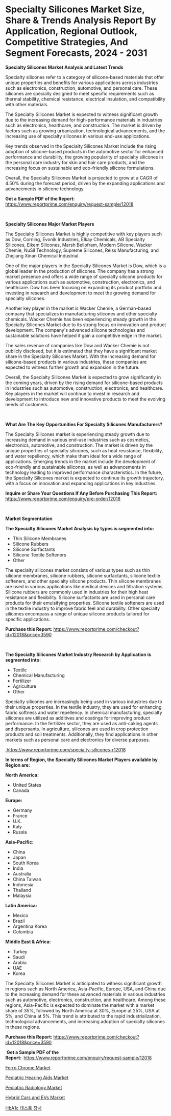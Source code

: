 <p><h1>Specialty Silicones Market Size, Share & Trends Analysis Report By Application, Regional Outlook, Competitive Strategies, And Segment Forecasts, 2024 - 2031</h1></p><p><strong>Specialty Silicones Market Analysis and Latest Trends</strong></p>
<p><p>Specialty silicones refer to a category of silicone-based materials that offer unique properties and benefits for various applications across industries such as electronics, construction, automotive, and personal care. These silicones are specially designed to meet specific requirements such as thermal stability, chemical resistance, electrical insulation, and compatibility with other materials.</p><p>The Specialty Silicones Market is expected to witness significant growth due to the increasing demand for high-performance materials in industries such as electronics, healthcare, and construction. The market is driven by factors such as growing urbanization, technological advancements, and the increasing use of specialty silicones in various end-use applications.</p><p>Key trends observed in the Specialty Silicones Market include the rising adoption of silicone-based products in the automotive sector for enhanced performance and durability, the growing popularity of specialty silicones in the personal care industry for skin and hair care products, and the increasing focus on sustainable and eco-friendly silicone formulations.</p><p>Overall, the Specialty Silicones Market is projected to grow at a CAGR of 4.50% during the forecast period, driven by the expanding applications and advancements in silicone technology.</p></p>
<p><strong>Get a Sample PDF of the Report:&nbsp;</strong> <a href="https://www.reportprime.com/enquiry/request-sample/12018">https://www.reportprime.com/enquiry/request-sample/12018</a></p>
<p>&nbsp;</p>
<p><strong>Specialty Silicones Major Market Players</strong></p>
<p><p>The Specialty Silicones Market is highly competitive with key players such as Dow, Corning, Evonik Industries, Elkay Chemicals, AB Specialty Silicones, Elkem Silicones, Marsh Bellofram, Modern Silicone, Wacker Chemie, NuSil Technology, Supreme Silicones, Reiss Manufacturing, and Zhejiang Xinan Chemical Industrial.</p><p>One of the major players in the Specialty Silicones Market is Dow, which is a global leader in the production of silicones. The company has a strong market presence and offers a wide range of specialty silicone products for various applications such as automotive, construction, electronics, and healthcare. Dow has been focusing on expanding its product portfolio and investing in research and development to meet the growing demand for specialty silicones.</p><p>Another key player in the market is Wacker Chemie, a German-based company that specializes in manufacturing silicones and other specialty chemicals. Wacker Chemie has been experiencing steady growth in the Specialty Silicones Market due to its strong focus on innovation and product development. The company's advanced silicone technologies and sustainable solutions have helped it gain a competitive edge in the market.</p><p>The sales revenue of companies like Dow and Wacker Chemie is not publicly disclosed, but it is estimated that they have a significant market share in the Specialty Silicones Market. With the increasing demand for silicone-based products in various industries, these companies are expected to witness further growth and expansion in the future.</p><p>Overall, the Specialty Silicones Market is expected to grow significantly in the coming years, driven by the rising demand for silicone-based products in industries such as automotive, construction, electronics, and healthcare. Key players in the market will continue to invest in research and development to introduce new and innovative products to meet the evolving needs of customers.</p></p>
<p>&nbsp;</p>
<p><strong>What Are The Key Opportunities For Specialty Silicones Manufacturers?</strong></p>
<p><p>The Specialty Silicones market is experiencing steady growth due to increasing demand in various end-use industries such as cosmetics, electronics, automotive, and construction. The market is driven by the unique properties of specialty silicones, such as heat resistance, flexibility, and water repellency, which make them ideal for a wide range of applications. Emerging trends in the market include the development of eco-friendly and sustainable silicones, as well as advancements in technology leading to improved performance characteristics. In the future, the Specialty Silicones market is expected to continue its growth trajectory, with a focus on innovation and expanding applications in key industries.</p></p>
<p><strong>Inquire or Share Your Questions If Any Before Purchasing This Report:</strong> <a href="https://www.reportprime.com/enquiry/pre-order/12018">https://www.reportprime.com/enquiry/pre-order/12018</a></p>
<p>&nbsp;</p>
<p><strong>Market Segmentation</strong></p>
<p><strong>The Specialty Silicones Market Analysis by types is segmented into:</strong></p>
<p><ul><li>Thin Silicone Membranes</li><li>Silicone Rubbers</li><li>Silicone Surfactants</li><li>Silicone Textile Softeners</li><li>Other</li></ul></p>
<p><p>The specialty silicones market consists of various types such as thin silicone membranes, silicone rubbers, silicone surfactants, silicone textile softeners, and other specialty silicone products. Thin silicone membranes are used in various applications like medical devices and filtration systems. Silicone rubbers are commonly used in industries for their high heat resistance and flexibility. Silicone surfactants are used in personal care products for their emulsifying properties. Silicone textile softeners are used in the textile industry to improve fabric feel and durability. Other specialty silicones encompass a range of unique silicone products tailored for specific applications.</p></p>
<p><strong>Purchase this Report:&nbsp;</strong><a href="https://www.reportprime.com/checkout?id=12018&price=3590">https://www.reportprime.com/checkout?id=12018&price=3590</a></p>
<p>&nbsp;</p>
<p><strong>The Specialty Silicones Market Industry Research by Application is segmented into:</strong></p>
<p><ul><li>Textile</li><li>Chemical Manufacturing</li><li>Fertilizer</li><li>Agriculture</li><li>Other</li></ul></p>
<p><p>Specialty silicones are increasingly being used in various industries due to their unique properties. In the textile industry, they are used for enhancing fabric softness and water repellency. In chemical manufacturing, specialty silicones are utilized as additives and coatings for improving product performance. In the fertilizer sector, they are used as anti-caking agents and dispersants. In agriculture, silicones are used in crop protection products and soil treatments. Additionally, they find applications in other markets such as personal care and electronics for diverse purposes.</p></p>
<p><a href="https://www.reportprime.com/specialty-silicones-r12018">&nbsp;https://www.reportprime.com/specialty-silicones-r12018</a></p>
<p><strong>In terms of Region, the Specialty Silicones Market Players available by Region are:</strong></p>
<p>
    <p> <strong> North America: </strong>
        <ul>
            <li>United States</li>
            <li>Canada</li>
        </ul>
        </p> 
    <p> <strong> Europe: </strong>
        <ul>
            <li>Germany</li>
            <li>France</li>
            <li>U.K.</li>
            <li>Italy</li>
            <li>Russia</li>
        </ul>
        </p> 
    <p> <strong> Asia-Pacific: </strong>
        <ul>
            <li>China</li>
            <li>Japan</li>
            <li>South Korea</li>
            <li>India</li>
            <li>Australia</li>
            <li>China Taiwan</li>
            <li>Indonesia</li>
            <li>Thailand</li>
            <li>Malaysia</li>
        </ul>
        </p> 
    <p> <strong> Latin America: </strong>
        <ul>
            <li>Mexico</li>
            <li>Brazil</li>
            <li>Argentina Korea</li>
            <li>Colombia</li>
        </ul>
        </p> 
    <p> <strong> Middle East & Africa: </strong>
        <ul>
            <li>Turkey</li>
            <li>Saudi</li>
            <li>Arabia</li>
            <li>UAE</li>
            <li>Korea</li>
        </ul>
    </p>
    </p>
<p><p>The Specialty Silicones Market is anticipated to witness significant growth in regions such as North America, Asia-Pacific, Europe, USA, and China due to the increasing demand for these advanced materials in various industries such as automotive, electronics, construction, and healthcare. Among these regions, Asia-Pacific is expected to dominate the market with a market share of 35%, followed by North America at 30%, Europe at 25%, USA at 5%, and China at 5%. This trend is attributed to the rapid industrialization, technological advancements, and increasing adoption of specialty silicones in these regions.</p></p>
<p><strong>Purchase this Report: </strong><a href="https://www.reportprime.com/checkout?id=12018&price=3590">https://www.reportprime.com/checkout?id=12018&price=3590</a></p>
<p>&nbsp;<strong>Get a Sample PDF of the Report:&nbsp;&nbsp;</strong><a href="https://www.reportprime.com/enquiry/request-sample/12018">https://www.reportprime.com/enquiry/request-sample/12018</a></p>
<p><strong></strong></p>
<p><p><a href="https://medium.com/@benjamin.kelly9076/exploring-ferro-chrome-market-dynamics-global-trends-and-future-growth-prospects-2024-2031-a4e9b317dede">Ferro Chrome Market</a></p><p><a href="https://www.linkedin.com/pulse/pediatric-hearing-aids-industry-analysis-report-its-market-size-4allc">Pediatric Hearing Aids Market</a></p><p><a href="https://www.linkedin.com/pulse/pediatric-radiology-market-ndash-industry-trends-forecast-period-5a7ac">Pediatric Radiology Market</a></p><p><a href="https://medium.com/@benjamin.kelly9076/future-trends-in-global-hybrid-cars-and-evs-market-market-insights-and-analysis-from-2024-to-2031-510fab062e18">Hybrid Cars and EVs Market</a></p><p><a href="https://medium.com/@ikeschumm04/hba1c-%ED%85%8C%EC%8A%A4%ED%8A%B8-%EC%9E%A5%EB%B9%84-%EC%8B%9C%EC%9E%A5-%EB%8F%99%ED%96%A5-%EB%B0%8F-%EB%B6%84%EC%84%9D-%EB%AF%B8%EB%9E%98-%EC%84%B1%EC%9E%A5%EC%9D%84-%EC%9C%84%ED%95%9C-%EA%B8%B0%ED%9A%8C%EC%99%80-%EB%8F%84%EC%A0%84-2024-2031-621828950681">HbA1c 테스트 장치</a></p></p>